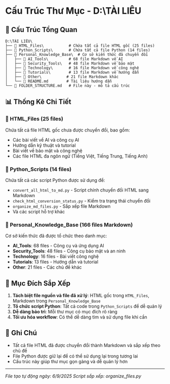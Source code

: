# Cấu Trúc Thư Mục - D:\TÀI LIÊU

## 📁 Cấu Trúc Tổng Quan

```
D:\TÀI LIÊU\
├── 📂 HTML_Files\           # Chứa tất cả file HTML gốc (25 files)
├── 📂 Python_Scripts\       # Chứa tất cả file Python (14 files)
├── 📂 Personal_Knowledge_Base\  # Cơ sở kiến thức đã chuyển đổi
│   ├── 📂 AI_Tools\         # 68 file Markdown về AI
│   ├── 📂 Security_Tools\   # 48 file Markdown về bảo mật
│   ├── 📂 Technology\       # 16 file Markdown về công nghệ
│   ├── 📂 Tutorials\        # 13 file Markdown về hướng dẫn
│   ├── 📂 Other\           # 21 file Markdown khác
│   └── 📄 README.md        # Tài liệu hướng dẫn
└── 📄 FOLDER_STRUCTURE.md   # File này - mô tả cấu trúc
```

## 📊 Thống Kê Chi Tiết

### 📂 HTML_Files (25 files)
Chứa tất cả file HTML gốc chưa được chuyển đổi, bao gồm:
- Các bài viết về AI và công cụ AI
- Hướng dẫn kỹ thuật và tutorial
- Bài viết về bảo mật và công nghệ
- Các file HTML đa ngôn ngữ (Tiếng Việt, Tiếng Trung, Tiếng Anh)

### 📂 Python_Scripts (14 files)
Chứa tất cả các script Python được sử dụng để:
- `convert_all_html_to_md.py` - Script chính chuyển đổi HTML sang Markdown
- `check_html_conversion_status.py` - Kiểm tra trạng thái chuyển đổi
- `organize_md_files.py` - Sắp xếp file Markdown
- Và các script hỗ trợ khác

### 📂 Personal_Knowledge_Base (166 files Markdown)
Cơ sở kiến thức đã được tổ chức theo danh mục:
- **AI_Tools**: 68 files - Công cụ và ứng dụng AI
- **Security_Tools**: 48 files - Công cụ bảo mật và an ninh
- **Technology**: 16 files - Bài viết công nghệ
- **Tutorials**: 13 files - Hướng dẫn và tutorial
- **Other**: 21 files - Các chủ đề khác

## 🎯 Mục Đích Sắp Xếp

1. **Tách biệt file nguồn và file đã xử lý**: HTML gốc trong `HTML_Files`, Markdown trong `Personal_Knowledge_Base`
2. **Tổ chức script Python**: Tất cả code trong `Python_Scripts` để dễ quản lý
3. **Dễ dàng bảo trì**: Mỗi thư mục có mục đích rõ ràng
4. **Tối ưu hóa workflow**: Có thể dễ dàng tìm và sử dụng file khi cần

## 📝 Ghi Chú

- Tất cả file HTML đã được chuyển đổi thành Markdown và sắp xếp theo chủ đề
- File Python được giữ lại để có thể sử dụng lại trong tương lai
- Cấu trúc này giúp thư mục gọn gàng và dễ quản lý hơn

---
*File tạo tự động ngày: 6/9/2025*
*Script sắp xếp: organize_files.py*
